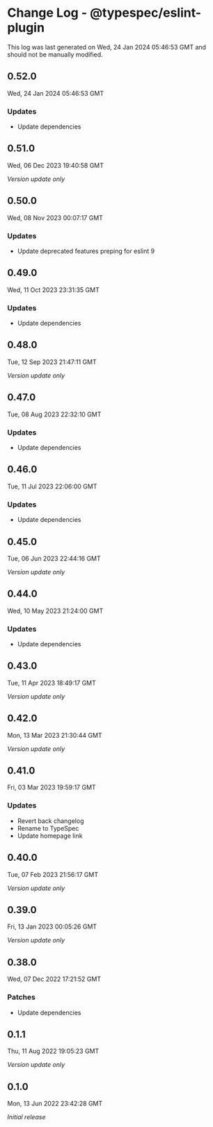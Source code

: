 # Change Log - @typespec/eslint-plugin

This log was last generated on Wed, 24 Jan 2024 05:46:53 GMT and should not be manually modified.

## 0.52.0
Wed, 24 Jan 2024 05:46:53 GMT

### Updates

- Update dependencies

## 0.51.0
Wed, 06 Dec 2023 19:40:58 GMT

_Version update only_

## 0.50.0
Wed, 08 Nov 2023 00:07:17 GMT

### Updates

- Update deprecated features preping for eslint 9

## 0.49.0
Wed, 11 Oct 2023 23:31:35 GMT

### Updates

- Update dependencies

## 0.48.0
Tue, 12 Sep 2023 21:47:11 GMT

_Version update only_

## 0.47.0
Tue, 08 Aug 2023 22:32:10 GMT

### Updates

- Update dependencies

## 0.46.0
Tue, 11 Jul 2023 22:06:00 GMT

### Updates

- Update dependencies

## 0.45.0
Tue, 06 Jun 2023 22:44:16 GMT

_Version update only_

## 0.44.0
Wed, 10 May 2023 21:24:00 GMT

### Updates

- Update dependencies

## 0.43.0
Tue, 11 Apr 2023 18:49:17 GMT

_Version update only_

## 0.42.0
Mon, 13 Mar 2023 21:30:44 GMT

_Version update only_

## 0.41.0
Fri, 03 Mar 2023 19:59:17 GMT

### Updates

- Revert back changelog
- Rename to TypeSpec
- Update homepage link

## 0.40.0
Tue, 07 Feb 2023 21:56:17 GMT

_Version update only_

## 0.39.0
Fri, 13 Jan 2023 00:05:26 GMT

_Version update only_

## 0.38.0
Wed, 07 Dec 2022 17:21:52 GMT

### Patches

- Update dependencies

## 0.1.1
Thu, 11 Aug 2022 19:05:23 GMT

_Version update only_

## 0.1.0
Mon, 13 Jun 2022 23:42:28 GMT

_Initial release_


